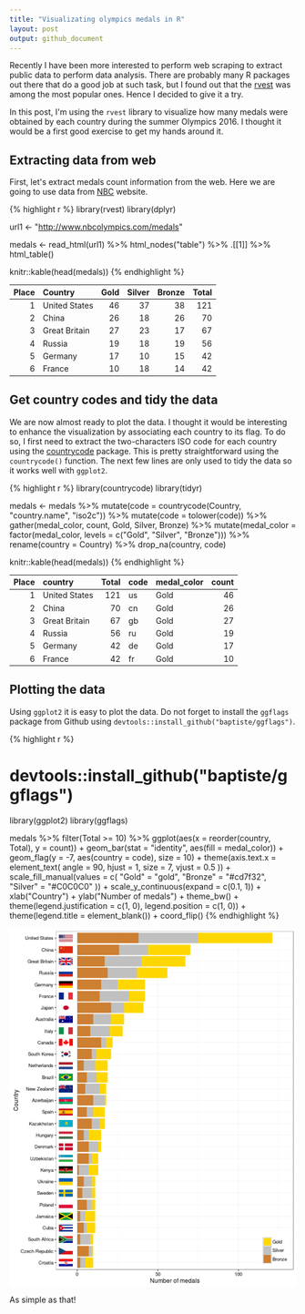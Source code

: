 ```yaml
---
title: "Visualizating olympics medals in R"
layout: post
output: github_document
---
```




Recently I have been more interested to perform web scraping to extract public data to perform data analysis. There are probably many R packages out there that do a good job at such task, but I found out that the [rvest](https://cran.r-project.org/web/packages/rvest/index.html) was among the most popular ones. Hence I decided to give it a try.

In this post, I'm using the `rvest` library to visualize how many medals were obtained by each country during the summer Olympics 2016. I thought it would be a first good exercise to get my hands around it.

## Extracting data from web

First, let's extract medals count information from the web. Here we are going to use data from [NBC](http://www.nbcolympics.com/medals) website.


{% highlight r %}
library(rvest)
library(dplyr)

url1 <- "http://www.nbcolympics.com/medals"

medals <- read_html(url1) %>%
  html_nodes("table") %>%
  .[[1]] %>%
  html_table()

knitr::kable(head(medals))
{% endhighlight %}



| Place|Country       | Gold| Silver| Bronze| Total|
|-----:|:-------------|----:|------:|------:|-----:|
|     1|United States |   46|     37|     38|   121|
|     2|China         |   26|     18|     26|    70|
|     3|Great Britain |   27|     23|     17|    67|
|     4|Russia        |   19|     18|     19|    56|
|     5|Germany       |   17|     10|     15|    42|
|     6|France        |   10|     18|     14|    42|

## Get country codes and tidy the data

We are now almost ready to plot the data. I thought it would be interesting to enhance the visualization by associating each country to its flag. To do so, I first need to extract the two-characters ISO code for each country using the [countrycode](https://cran.r-project.org/web/packages/countrycode/index.html) package. This is pretty straightforward using the `countrycode()` function. The next few lines are only used to tidy the data so it works well with `ggplot2`.


{% highlight r %}
library(countrycode)
library(tidyr)

medals <- medals %>%
  mutate(code = countrycode(Country, "country.name", "iso2c")) %>%
  mutate(code = tolower(code)) %>%
  gather(medal_color, count, Gold, Silver, Bronze) %>%
  mutate(medal_color = factor(medal_color, levels = c("Gold", "Silver", "Bronze"))) %>%
  rename(country = Country) %>%
  drop_na(country, code)

knitr::kable(head(medals))
{% endhighlight %}



| Place|country       | Total|code |medal_color | count|
|-----:|:-------------|-----:|:----|:-----------|-----:|
|     1|United States |   121|us   |Gold        |    46|
|     2|China         |    70|cn   |Gold        |    26|
|     3|Great Britain |    67|gb   |Gold        |    27|
|     4|Russia        |    56|ru   |Gold        |    19|
|     5|Germany       |    42|de   |Gold        |    17|
|     6|France        |    42|fr   |Gold        |    10|

## Plotting the data

Using `ggplot2` it is easy to plot the data. Do not forget to install the `ggflags` package from Github using `devtools::install_github("baptiste/ggflags")`.


{% highlight r %}
# devtools::install_github("baptiste/ggflags")
library(ggplot2)
library(ggflags)

medals %>%
  filter(Total >= 10) %>%
  ggplot(aes(x = reorder(country, Total), y = count)) +
  geom_bar(stat = "identity", aes(fill = medal_color)) +
  geom_flag(y = -7, aes(country = code), size = 10) +
  theme(axis.text.x = element_text(
    angle = 90,
    hjust = 1,
    size = 7,
    vjust = 0.5
  )) +
  scale_fill_manual(values = c(
    "Gold" = "gold",
    "Bronze" = "#cd7f32",
    "Silver" = "#C0C0C0"
  )) +
  scale_y_continuous(expand = c(0.1, 1)) +
  xlab("Country") +
  ylab("Number of medals") +
  theme_bw() +
  theme(legend.justification = c(1, 0), legend.position = c(1, 0)) +
  theme(legend.title = element_blank()) +
  coord_flip()
{% endhighlight %}

<img src="/assets/Rfig/2016-08-25-olympics2016/unnamed-chunk-3-1.png" title="plot of chunk unnamed-chunk-3" alt="plot of chunk unnamed-chunk-3" style="display: block; margin: auto;" />

As simple as that!
